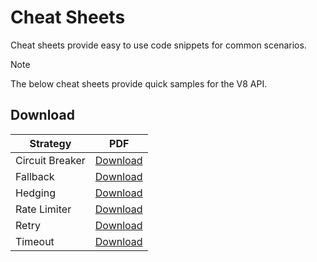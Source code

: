 # Cheat Sheets

Cheat sheets provide easy to use code snippets for common scenarios.

> [!NOTE]
> The below cheat sheets provide quick samples for the V8 API.

## Download

| Strategy        | PDF                                                  |
| --------------- | :--------------------------------------------------: |
| Circuit Breaker | [Download](../media/cheat-sheet-circuit-breaker.pdf) |
| Fallback        | [Download](../media/cheat-sheet-fallback.pdf)        |
| Hedging         | [Download](../media/cheat-sheet-hedging.pdf)         |
| Rate Limiter    | [Download](../media/cheat-sheet-rate-limiter.pdf)    |
| Retry           | [Download](../media/cheat-sheet-retry.pdf)           |
| Timeout         | [Download](../media/cheat-sheet-timeout.pdf)         |

